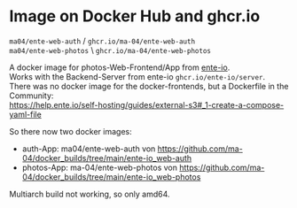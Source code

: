 # Image on Docker Hub and ghcr.io
`ma04/ente-web-auth` / `ghcr.io/ma-04/ente-web-auth` <br>
`ma04/ente-web-photos` \ `ghcr.io/ma-04/ente-web-photos`

A docker image for photos-Web-Frontend/App from [ente-io](https://ente.io/).  
Works with the Backend-Server from ente-io `ghcr.io/ente-io/server`.  
There was no docker image for the docker-frontends, but a Dockerfile in the Community:  
https://help.ente.io/self-hosting/guides/external-s3#_1-create-a-compose-yaml-file   

So there now two docker images:  
- auth-App: ma04/ente-web-auth von https://github.com/ma-04/docker_builds/tree/main/ente-io_web-auth
- photos-App: ma-04/ente-web-photos von https://github.com/ma-04/docker_builds/tree/main/ente-io_web-photos

Multiarch build not working, so only amd64. 
